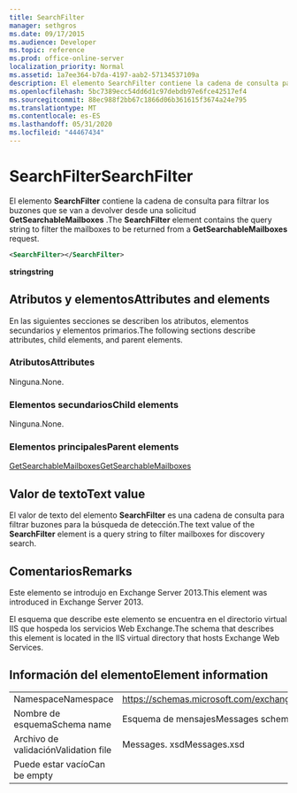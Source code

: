 ```yaml
---
title: SearchFilter
manager: sethgros
ms.date: 09/17/2015
ms.audience: Developer
ms.topic: reference
ms.prod: office-online-server
localization_priority: Normal
ms.assetid: 1a7ee364-b7da-4197-aab2-57134537109a
description: El elemento SearchFilter contiene la cadena de consulta para filtrar los buzones que se van a devolver desde una solicitud GetSearchableMailboxes.
ms.openlocfilehash: 5bc7389ecc54dd6d1c97debdb97e6fce42517ef4
ms.sourcegitcommit: 88ec988f2bb67c1866d06b361615f3674a24e795
ms.translationtype: MT
ms.contentlocale: es-ES
ms.lasthandoff: 05/31/2020
ms.locfileid: "44467434"
---
```

# <a name="searchfilter"></a><span data-ttu-id="c284a-103">SearchFilter</span><span class="sxs-lookup"><span data-stu-id="c284a-103">SearchFilter</span></span>

<span data-ttu-id="c284a-104">El elemento **SearchFilter** contiene la cadena de consulta para filtrar los buzones que se van a devolver desde una solicitud **GetSearchableMailboxes** .</span><span class="sxs-lookup"><span data-stu-id="c284a-104">The **SearchFilter** element contains the query string to filter the mailboxes to be returned from a **GetSearchableMailboxes** request.</span></span> 
  
```XML
<SearchFilter></SearchFilter>
```

 <span data-ttu-id="c284a-105">**string**</span><span class="sxs-lookup"><span data-stu-id="c284a-105">**string**</span></span>
## <a name="attributes-and-elements"></a><span data-ttu-id="c284a-106">Atributos y elementos</span><span class="sxs-lookup"><span data-stu-id="c284a-106">Attributes and elements</span></span>

<span data-ttu-id="c284a-107">En las siguientes secciones se describen los atributos, elementos secundarios y elementos primarios.</span><span class="sxs-lookup"><span data-stu-id="c284a-107">The following sections describe attributes, child elements, and parent elements.</span></span>
  
### <a name="attributes"></a><span data-ttu-id="c284a-108">Atributos</span><span class="sxs-lookup"><span data-stu-id="c284a-108">Attributes</span></span>

<span data-ttu-id="c284a-109">Ninguna.</span><span class="sxs-lookup"><span data-stu-id="c284a-109">None.</span></span>
  
### <a name="child-elements"></a><span data-ttu-id="c284a-110">Elementos secundarios</span><span class="sxs-lookup"><span data-stu-id="c284a-110">Child elements</span></span>

<span data-ttu-id="c284a-111">Ninguna.</span><span class="sxs-lookup"><span data-stu-id="c284a-111">None.</span></span>
  
### <a name="parent-elements"></a><span data-ttu-id="c284a-112">Elementos principales</span><span class="sxs-lookup"><span data-stu-id="c284a-112">Parent elements</span></span>

[<span data-ttu-id="c284a-113">GetSearchableMailboxes</span><span class="sxs-lookup"><span data-stu-id="c284a-113">GetSearchableMailboxes</span></span>](getsearchablemailboxes.md)
  
## <a name="text-value"></a><span data-ttu-id="c284a-114">Valor de texto</span><span class="sxs-lookup"><span data-stu-id="c284a-114">Text value</span></span>

<span data-ttu-id="c284a-115">El valor de texto del elemento **SearchFilter** es una cadena de consulta para filtrar buzones para la búsqueda de detección.</span><span class="sxs-lookup"><span data-stu-id="c284a-115">The text value of the **SearchFilter** element is a query string to filter mailboxes for discovery search.</span></span> 
  
## <a name="remarks"></a><span data-ttu-id="c284a-116">Comentarios</span><span class="sxs-lookup"><span data-stu-id="c284a-116">Remarks</span></span>

<span data-ttu-id="c284a-117">Este elemento se introdujo en Exchange Server 2013.</span><span class="sxs-lookup"><span data-stu-id="c284a-117">This element was introduced in Exchange Server 2013.</span></span>
  
<span data-ttu-id="c284a-118">El esquema que describe este elemento se encuentra en el directorio virtual IIS que hospeda los servicios Web Exchange.</span><span class="sxs-lookup"><span data-stu-id="c284a-118">The schema that describes this element is located in the IIS virtual directory that hosts Exchange Web Services.</span></span>
  
## <a name="element-information"></a><span data-ttu-id="c284a-119">Información del elemento</span><span class="sxs-lookup"><span data-stu-id="c284a-119">Element information</span></span>

|||
|:-----|:-----|
|<span data-ttu-id="c284a-120">Namespace</span><span class="sxs-lookup"><span data-stu-id="c284a-120">Namespace</span></span>  <br/> |https://schemas.microsoft.com/exchange/services/2006/messages  <br/> |
|<span data-ttu-id="c284a-121">Nombre de esquema</span><span class="sxs-lookup"><span data-stu-id="c284a-121">Schema name</span></span>  <br/> |<span data-ttu-id="c284a-122">Esquema de mensajes</span><span class="sxs-lookup"><span data-stu-id="c284a-122">Messages schema</span></span>  <br/> |
|<span data-ttu-id="c284a-123">Archivo de validación</span><span class="sxs-lookup"><span data-stu-id="c284a-123">Validation file</span></span>  <br/> |<span data-ttu-id="c284a-124">Messages. xsd</span><span class="sxs-lookup"><span data-stu-id="c284a-124">Messages.xsd</span></span>  <br/> |
|<span data-ttu-id="c284a-125">Puede estar vacío</span><span class="sxs-lookup"><span data-stu-id="c284a-125">Can be empty</span></span>  <br/> ||
   

